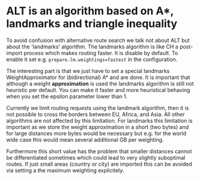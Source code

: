 # ALT is an algorithm based on A*, landmarks and triangle inequality

To avoid confusion with alternative route search we talk not about ALT but about
the 'landmarks' algorithm. The landmarks algorithm is like CH a post-import 
process which makes routing faster. It is disable by default. To enable it
set e.g. `prepare.lm.weightings=fastest` in the configuration.

The interesting part is that we just have to set a special landmarks WeightApproximator
for (bidirectional) A* and are done. It is important that although a weight
**approximation** is used the landmarks algorithm is still not heuristic per
default. You can make it faster and more heuristical behaving when you set
the epsilon parameter lower than 1.

Currently we limit routing requests using the landmark algorithm, then it is 
not possible to cross the borders between EU, Africa, and Asia. All other algorithms are
not affected by this limitation. For landmarks this limitation is important
as we store the weight approximation in a short (two bytes) and for large distances
more bytes would be necessary but e.g. for the world wide case this would
mean several additional GB per weighting.

Furthermore this short value has the problem that smaller distances cannot be
differentiated sometimes which could lead to very slightly suboptimal routes.
If just small areas (country or city) are imported this can be avoided via setting a 
the maximum weighting explicitely.